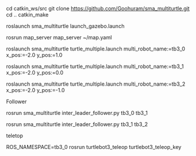 
cd catkin_ws/src
git clone https://github.com/Goohuram/sma_multiturtle.git
cd ..
catkin_make

roslaunch sma_multiturtle launch_gazebo.launch

rosrun map_server map_server ~/map.yaml

roslaunch sma_multiturtle turtle_multiple.launch multi_robot_name:=tb3_0 x_pos:=-2.0 y_pos:=1.0

roslaunch sma_multiturtle turtle_multiple.launch multi_robot_name:=tb3_1 x_pos:=-2.0 y_pos:=0.0

roslaunch sma_multiturtle turtle_multiple.launch multi_robot_name:=tb3_2 x_pos:=-2.0 y_pos:=-1.0



Follower

rosrun sma_multiturtle inter_leader_follower.py tb3_0 tb3_1

rosrun sma_multiturtle inter_leader_follower.py tb3_1 tb3_2


teletop

ROS_NAMESPACE=tb3_0 rosrun turtlebot3_teleop turtlebot3_teleop_key


